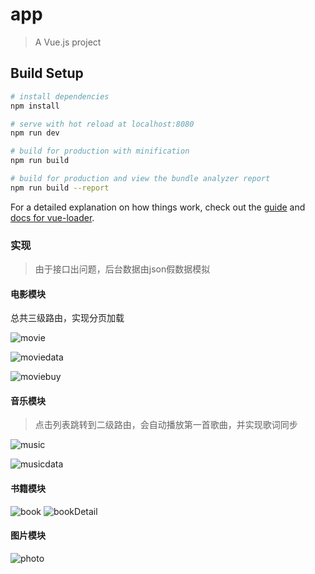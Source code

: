 # app

> A Vue.js project

## Build Setup

``` bash
# install dependencies
npm install

# serve with hot reload at localhost:8080
npm run dev

# build for production with minification
npm run build

# build for production and view the bundle analyzer report
npm run build --report
```

For a detailed explanation on how things work, check out the [guide](http://vuejs-templates.github.io/webpack/) and [docs for vue-loader](http://vuejs.github.io/vue-loader).

### 实现

> 由于接口出问题，后台数据由json假数据模拟

#### 电影模块

总共三级路由，实现分页加载

![movie](https://github.com/OYZQ/vue-app/blob/master/static/img/movie.png)

![moviedata](https://github.com/OYZQ/vue-app/blob/master/static/img/moviedata.png)

![moviebuy](https://github.com/OYZQ/vue-app/blob/master/static/img/moviebuy.png)

#### 音乐模块

> 点击列表跳转到二级路由，会自动播放第一首歌曲，并实现歌词同步

![music](https://github.com/OYZQ/vue-app/blob/master/static/img/music.png)

![musicdata](https://github.com/OYZQ/vue-app/blob/master/static/img/musicdata.png)

#### 书籍模块

![book](https://github.com/OYZQ/vue-app/blob/master/static/img/book.png)
![bookDetail](https://github.com/OYZQ/vue-app/blob/master/static/img/bookDetail.png)

#### 图片模块

![photo](https://github.com/OYZQ/vue-app/blob/master/static/img/photo.jpg)

